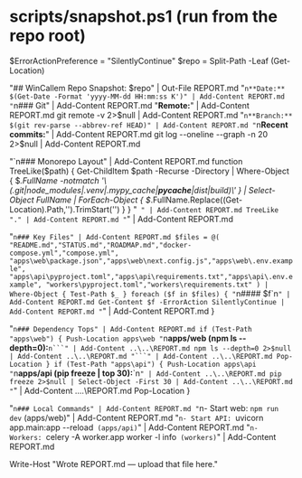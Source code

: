 # scripts/snapshot.ps1  (run from the repo root)
$ErrorActionPreference = "SilentlyContinue"
$repo = Split-Path -Leaf (Get-Location)

"## WinCallem Repo Snapshot: $repo" | Out-File REPORT.md
"`n**Date:** $(Get-Date -Format 'yyyy-MM-dd HH:mm:ss K')" | Add-Content REPORT.md
"`n### Git" | Add-Content REPORT.md
"**Remote:**" | Add-Content REPORT.md
git remote -v 2>$null | Add-Content REPORT.md
"`n**Branch:** $(git rev-parse --abbrev-ref HEAD)" | Add-Content REPORT.md
"`n**Recent commits:**" | Add-Content REPORT.md
git log --oneline --graph -n 20 2>$null | Add-Content REPORT.md

"`n### Monorepo Layout" | Add-Content REPORT.md
function TreeLike($path) {
  Get-ChildItem $path -Recurse -Directory |
    Where-Object { $_.FullName -notmatch '\\(\.git|node_modules|.venv|.mypy_cache|__pycache__|dist|build)\\' } |
    Select-Object FullName |
    ForEach-Object { $_.FullName.Replace((Get-Location).Path,'').TrimStart('\') }
}
"```
" | Add-Content REPORT.md
TreeLike "." | Add-Content REPORT.md
"```" | Add-Content REPORT.md

"`n### Key Files" | Add-Content REPORT.md
$files = @(
  "README.md","STATUS.md","ROADMAP.md","docker-compose.yml","compose.yml",
  "apps\web\package.json","apps\web\next.config.js","apps\web\.env.example",
  "apps\api\pyproject.toml","apps\api\requirements.txt","apps\api\.env.example",
  "workers\pyproject.toml","workers\requirements.txt"
) | Where-Object { Test-Path $_ }
foreach ($f in $files) {
  "`n#### $f`n```" | Add-Content REPORT.md
  Get-Content $f -ErrorAction SilentlyContinue | Add-Content REPORT.md
  "```" | Add-Content REPORT.md
}

"`n### Dependency Tops" | Add-Content REPORT.md
if (Test-Path "apps\web") {
  Push-Location apps\web
  "`n**apps/web (npm ls --depth=0):**`n```" | Add-Content ..\..\REPORT.md
  npm ls --depth=0 2>$null | Add-Content ..\..\REPORT.md
  "```" | Add-Content ..\..\REPORT.md
  Pop-Location
}
if (Test-Path "apps\api") {
  Push-Location apps\api
  "`n**apps/api (pip freeze | top 30):**`n```" | Add-Content ..\..\REPORT.md
  pip freeze 2>$null | Select-Object -First 30 | Add-Content ..\..\REPORT.md
  "```" | Add-Content ..\..\REPORT.md
  Pop-Location
}

"`n### Local Commands" | Add-Content REPORT.md
"`n- Start web: `npm run dev` (apps/web)" | Add-Content REPORT.md
"`n- Start API: `uvicorn app.main:app --reload` (apps/api)`" | Add-Content REPORT.md
"`n- Workers: `celery -A worker.app worker -l info` (workers)`" | Add-Content REPORT.md

Write-Host "Wrote REPORT.md — upload that file here."
